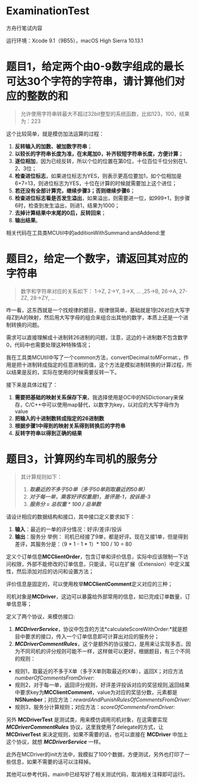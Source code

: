 # ExaminationTest
方舟行笔试内容

运行环境：Xcode 9.1（9B55），macOS High Sierra 10.13.1

# 题目1，给定两个由0-9数字组成的最长可达30个字符的字符串，请计算他们对应的整数的和
> 允许使用字符串转最大不超过32bit整型的系统函数，比如123，100，结果为：223

这个比较简单，就是模仿加法运算的过程：

1. **反转输入的加数、被加数字符串**；
2. **以较长的字符串长度为准，在末尾加0，补齐较短字符串长度，方便计算**；
3. **逐位相加**，因为已经反转，所以个位的位置在第0位，十位百位千位分别在1、2、3位；
4. **检查进位标志**，如果进位标志为YES，则表示更高位要加1，如个位相加是6+7=13，则进位标志为YES，十位在计算的时候就需要加上这个进位；
5. **若还没有全部计算完，继续步骤3；否则继续步骤6**；
6. **检查进位标志看是否发生溢出**，如果溢出，则需要进一位，如999+1，到步骤6时，检查到发生溢出，则进1，结果为1000；
7. **去掉计算结果中末尾的0后，反转回来**；
8. **输出结果**。

相关代码在工具类MCUtil中的additionWithSummand:andAddend:里

# 题目2，给定一个数字，请返回其对应的字符串
> 数字和字符串对应的关系如下：
1->Z, 2->Y, 3->X, ... ,25->B, 26->A,
27-ZZ, 28->ZY, ...

咋一看，这东西就是一个找规律的题目，规律很简单，基础就是1到26对应大写字母Z到A的映射，然后用大写字母的组合来组合出其他的数字，本质上还是一个进制转换的问题。

需求可以直接理解成十进制转26进制的问题，注意，这边的十进制数不包含数字0，代码中也需要处理这种特殊情况；

我在工具类MCUtil中写了一个common方法，convertDecimal:toMFormat:，作用是把十进制转成指定的任意进制的值，这个方法是模拟进制转换的计算过程，所以结果是反的，实际在使用的时候需要反转一下。

接下来是具体过程了：
1. **需要把基础的映射关系保存下来**，我选择使用是OC中的NSDictionary来保存，C/C++中可以使用map替代，以数字为key，以对应的大写字母作为value
2. **把输入的十进制数转成指定的26进制数**
3. **根据步骤1中得到的映射关系得到转换后的字符串**
4. **反转字符串以得到正确的结果**

# 题目3，计算网约车司机的服务分
>其计算规则如下：
> 1. ***取最近的不多于50单（多于50单则取最近的50单）***
> 2. ***对于每一单，乘客好评权重是1，差评是-1，投诉是-3***
> 3. ***服务分 = 总权重 * 100 / 总单数***

请设计相应的数据结构和接口，其中接口定义要求如下：
1. **输入**：最近的一单的评分情况：好评/差评/投诉
2. **输出**：服务分
举例：
司机已经接了9单，都是好评。现在又接1单，但是得到差评，其服务分是：（9 * 1 - 1 * 1）* 100 / 10 = 80

定义个订单信息**MCClientOrder**，包含订单和评价信息，实际中应该限制一下访问权限，外部不能修改的订单信息，只能读，可以在扩展（Extension）中定义属性，然后添加对应的访问和设置方法；

评价信息是固定的，可以使用枚举**MCClientComment**定义对应的三种；

司机对象是**MCDriver**，这边可以暴露给外部常用的信息，如已完成订单数量，订单信息等；

定义了两个协议，来模仿接口:
1. ***MCDriverService***，协议中包含的方法*calculateScoreWithOrder:*就是题目中要求的接口，传入一个订单信息即可计算出对应的服务分；
2. ***MCDriverCommentRules***，这个是额外的协议接口，是用来让实现多态，因为不同司机的评分规则可能不一样，这样做可以更好，根据题目，有三个不同的规则：
* 规则1，取最近的不多于X单（多于X单则取最近的X单），返回X；对应方法*numberOfCommentsFromDriver*:
* 规则2，对于每一单，返回评分规则，好评差评投诉对应的奖惩规则,返回结果中要求key为**MCClientComment**，value为对应的奖惩分数，元素都是**NSNumber**；对应方法：*rewardAndPunishRulesOfCommentsFromDriver:*
* 规则3，服务分计算规则；对应方法：*scoreOfCommentsFromDriver:*

另外 **MCDriverTest** 是测试类，用来模仿调用司机对象，在这需要实现 ***MCDriverCommentRules*** 协议，这里我使用了delegate的方式，让 **MCDriverTest** 来决定规则，如果不需要的话，也可以直接在 **MCDriver** 中加上这个协议，就想 ***MCDriverService*** 一样。

此外在MCDriver的init方法中，我模拟了100个数据，方便测试，另外也打印了一些信息，如果不需要的话可以注释掉。

其他可以参考代码，main中已经写好了相关测试代码，取消相关注释即可运行。
